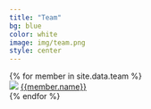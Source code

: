 ```yaml
---
title: "Team"
bg: blue
color: white
image: img/team.png
style: center
---
```

<div class="row">
{% for member in site.data.team %}
    <div class="col-md-2">
        <div class="circle">
                <img class="image" src="pics/{{member.pic}}">
                <a class="hover" href="{{member.website}}" target="_blank"> {{member.name}} </a>
        </div>
    </div>
{% endfor %}
</div>
